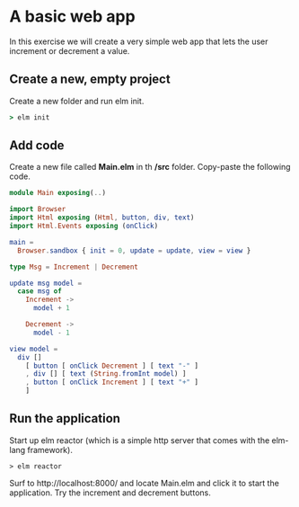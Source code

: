 # A basic web app

In this exercise we will create a very simple web app that lets the user increment or decrement a value.

## Create a new, empty project

Create a new folder and run elm init.

```cmd
> elm init
```

## Add code

Create a new file called **Main.elm** in th **/src** folder. Copy-paste the following code.

```elm
module Main exposing(..)

import Browser
import Html exposing (Html, button, div, text)
import Html.Events exposing (onClick)

main =
  Browser.sandbox { init = 0, update = update, view = view }

type Msg = Increment | Decrement

update msg model =
  case msg of
    Increment ->
      model + 1

    Decrement ->
      model - 1

view model =
  div []
    [ button [ onClick Decrement ] [ text "-" ]
    , div [] [ text (String.fromInt model) ]
    , button [ onClick Increment ] [ text "+" ]
    ]
```

## Run the application

Start up elm reactor (which is a simple http server that comes with the elm-lang framework).

```
> elm reactor
```

Surf to http://localhost:8000/ and locate Main.elm and click it to start the application. Try the increment and decrement buttons. 

